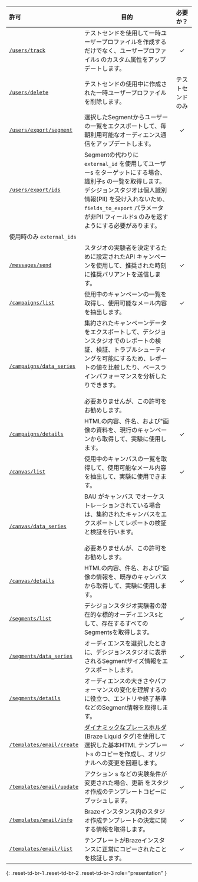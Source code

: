 | 許可 | 目的 | 必要か？ |
| :--- | ----- | :---: |
| [`/users/track`]({{site.baseurl}}/api/endpoints/user_data/post_user_track) | テストセンドを使用して一時ユーザープロファイルを作成するだけでなく、ユーザープロファイルs のカスタム属性をアップデートします。 | ✓ |
| [`/users/delete`]({{site.baseurl}}/api/endpoints/user_data/post_user_delete) | テストセンドの使用中に作成された一時ユーザープロファイルを削除します。 | テストセンドのみ |
| [`/users/export/segment`]({{site.baseurl}}/api/endpoints/export/user_data/post_users_segment) | 選択したSegmentからユーザーの一覧をエクスポートして、毎朝利用可能なオーディエンス通信をアップデートします。 | ✓ |
| [`/users/export/ids`]({{site.baseurl}}/api/endpoints/export/user_data/post_users_identifier) | Segmentの代わりに`external_id` を使用してユーザーs をターゲットにする場合、識別子s の一覧を取得します。デシジョンスタジオは個人識別情報(PII) を受け入れないため、`fields_to_export` パラメータが非PII フィールドs のみを返すようにする必要があります。
 | 使用時のみ `external_ids` |
| [`/messages/send`]({{site.baseurl}}/api/endpoints/messaging/send_messages/post_send_messages) | スタジオの実験者を決定するために設定されたAPI キャンペーンを使用して、推奨された時刻に推奨バリアントを送信します。 | ✓ |
| [`/campaigns/list`]({{site.baseurl}}/api/endpoints/export/campaigns/get_campaigns/#prerequisites) | 使用中のキャンペーンの一覧を取得し、使用可能なメール内容を抽出します。 | ✓ |
| [`/campaigns/data_series`]({{site.baseurl}}/api/endpoints/export/campaigns/get_campaign_analytics) | 集約されたキャンペーンデータをエクスポートして、デシジョンスタジオでのレポートの検証、検証、トラブルシューティングを可能にするため、レポートの値を比較したり、ベースラインパフォーマンスを分析したりできます。<br><br>必要ありませんが、この許可をお勧めします。 |  |
| [`/campaigns/details`]({{site.baseurl}}/api/endpoints/export/campaigns/get_campaign_details) | HTMLの内容、件名、および"画像の資料を、現行のキャンペーンから取得して、実験に使用します。 | ✓ |
| [`/canvas/list`]({{site.baseurl}}/api/endpoints/export/canvas/get_canvases) | 使用中のキャンバスの一覧を取得して、使用可能なメール内容を抽出して、実験に使用できます。 | ✓ |
| [`/canvas/data_series`]({{site.baseurl}}/api/endpoints/export/canvas/get_canvas_analytics) | BAU がキャンバス でオーケストレーションされている場合は、集約されたキャンバスをエクスポートしてレポートの検証と検証を行います。<br><br>必要ありませんが、この許可をお勧めします。 |  |
| [`/canvas/details`]({{site.baseurl}}/api/endpoints/export/canvas/get_canvas_details/#prerequisites) | HTMLの内容、件名、および"画像の情報を、既存のキャンバスから取得して、実験に使用します。 | ✓ |
| [`/segments/list`]({{site.baseurl}}/api/endpoints/export/segments/get_segment) | デシジョンスタジオ実験者の潜在的な標的オーディエンスsとして、存在するすべてのSegmentsを取得します。 | ✓ |
| [`/segments/data_series`]({{site.baseurl}}/api/endpoints/export/segments/get_segment_analytics) | オーディエンスを選択したときに、デシジョンスタジオに表示されるSegmentサイズ情報をエクスポートします。 | ✓ |
| [`/segments/details`]({{site.baseurl}}/api/endpoints/export/segments/get_segment_details/#prerequisites) | オーディエンスの大きさやパフォーマンスの変化を理解するのに役立つ、エントリや終了基準などのSegment情報を取得します。 |  |
| [`/templates/email/create`]({{site.baseurl}}/api/endpoints/templates/email_templates/post_create_email_template) | [ダイナミックなプレースホルダ]({{site.baseurl}}/user_guide/personalization_and_dynamic_content/liquid)(Braze Liquid タグ)を使用して選択した基本HTML テンプレートs のコピーを作成し、オリジナルへの変更を回避します。 | ✓ |
| [`/templates/email/update`]({{site.baseurl}}/api/endpoints/templates/email_templates/post_update_email_template) | アクション s などの実験条件が変更された場合、更新 をスタジオ作成のテンプレートコピーにプッシュします。 | ✓ |
| [`/templates/email/info`]({{site.baseurl}}/api/endpoints/templates/email_templates/get_see_email_template_information/#prerequisites) | Brazeインスタンス内のスタジオ作成テンプレートの決定に関する情報を取得します。 | ✓ |
| [`/templates/email/list`]({{site.baseurl}}/api/endpoints/templates/email_templates/get_list_email_templates) | テンプレートがBrazeインスタンスに正常にコピーされたことを検証します。 | ✓ |
{: .reset-td-br-1 .reset-td-br-2 .reset-td-br-3 role="presentation" }